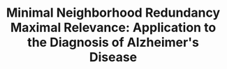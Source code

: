 ---
title:          "Minimal Neighborhood Redundancy Maximal Relevance: Application to the Diagnosis of Alzheimer's Disease"
authors:        <b>Pedro Morgado</b> and Margarida Silveira
venue:          Neurocomputing, Vol. 155, pp. 295-308, May, 2015.
year:           "2015"
thumbnail:      assets/publications/2015-mnrmr/thumbnail.jpg
links:
    pdf:        assets/publications/2015-mnrmr/paper.pdf
    bibtex:     assets/publications/2015-mnrmr/ref.txt
---